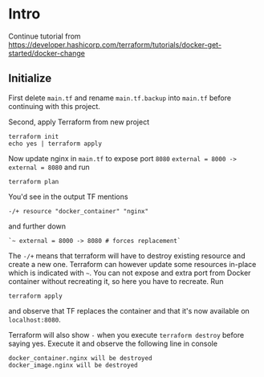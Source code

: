 # Intro

Continue tutorial from https://developer.hashicorp.com/terraform/tutorials/docker-get-started/docker-change

## Initialize

First delete `main.tf` and rename `main.tf.backup` into `main.tf` before continuing with this project.

Second, apply Terraform from new project 
```shell 
terraform init
echo yes | terraform apply
```

Now update nginx in `main.tf` to expose port `8080` `external = 8000 -> external = 8080`  and run

```shell
terraform plan
```

You'd see in the output TF mentions 
```
-/+ resource "docker_container" "nginx"
```

and further down

```
`~ external = 8000 -> 8080 # forces replacement`
```

The `-/+` means that terraform will have to destroy existing resource and create a new one. Terraform can however update 
some resources in-place which is indicated with `~`. You can not expose and extra port from Docker container without 
recreating it, so here you have to recreate. Run

```shell
terraform apply
```

and observe that TF replaces the container and that it's now available on `localhost:8080`.

Terraform will also show `-` when you execute `terraform destroy` before saying yes. Execute it and observe the following
line in console

```shell
docker_container.nginx will be destroyed
docker_image.nginx will be destroyed
```
